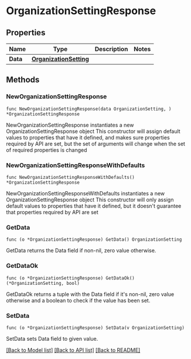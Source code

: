# OrganizationSettingResponse

## Properties

Name | Type | Description | Notes
------------ | ------------- | ------------- | -------------
**Data** | [**OrganizationSetting**](OrganizationSetting.md) |  | 

## Methods

### NewOrganizationSettingResponse

`func NewOrganizationSettingResponse(data OrganizationSetting, ) *OrganizationSettingResponse`

NewOrganizationSettingResponse instantiates a new OrganizationSettingResponse object
This constructor will assign default values to properties that have it defined,
and makes sure properties required by API are set, but the set of arguments
will change when the set of required properties is changed

### NewOrganizationSettingResponseWithDefaults

`func NewOrganizationSettingResponseWithDefaults() *OrganizationSettingResponse`

NewOrganizationSettingResponseWithDefaults instantiates a new OrganizationSettingResponse object
This constructor will only assign default values to properties that have it defined,
but it doesn't guarantee that properties required by API are set

### GetData

`func (o *OrganizationSettingResponse) GetData() OrganizationSetting`

GetData returns the Data field if non-nil, zero value otherwise.

### GetDataOk

`func (o *OrganizationSettingResponse) GetDataOk() (*OrganizationSetting, bool)`

GetDataOk returns a tuple with the Data field if it's non-nil, zero value otherwise
and a boolean to check if the value has been set.

### SetData

`func (o *OrganizationSettingResponse) SetData(v OrganizationSetting)`

SetData sets Data field to given value.



[[Back to Model list]](../README.md#documentation-for-models) [[Back to API list]](../README.md#documentation-for-api-endpoints) [[Back to README]](../README.md)


